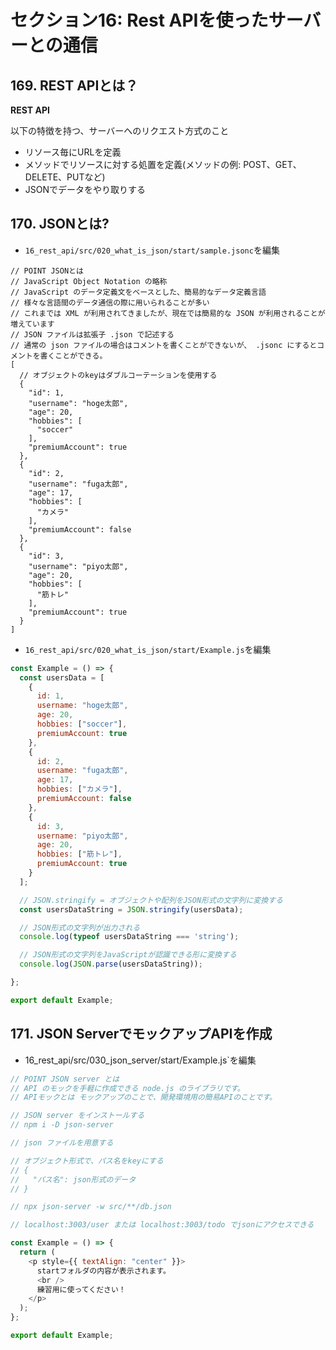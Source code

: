 # セクション16: Rest APIを使ったサーバーとの通信

## 169. REST APIとは？

__REST API__<br>

以下の特徴を持つ、サーバーへのリクエスト方式のこと<br>

+ リソース毎にURLを定義<br>
+ メソッドでリソースに対する処置を定義(メソッドの例: POST、GET、DELETE、PUTなど)<br>
+ JSONでデータをやり取りする<br>

## 170. JSONとは?

+ `16_rest_api/src/020_what_is_json/start/sample.jsonc`を編集<br>

```jsonc:sample.jsonc
// POINT JSONとは
// JavaScript Object Notation の略称
// JavaScript のデータ定義文をベースとした、簡易的なデータ定義言語
// 様々な言語間のデータ通信の際に用いられることが多い
// これまでは XML が利用されてきましたが、現在では簡易的な JSON が利用されることが増えています
// JSON ファイルは拡張子 .json で記述する
// 通常の json ファイルの場合はコメントを書くことができないが、 .jsonc にするとコメントを書くことができる。
[
  // オブジェクトのkeyはダブルコーテーションを使用する
  {
    "id": 1,
    "username": "hoge太郎",
    "age": 20,
    "hobbies": [
      "soccer"
    ],
    "premiumAccount": true
  },
  {
    "id": 2,
    "username": "fuga太郎",
    "age": 17,
    "hobbies": [
      "カメラ"
    ],
    "premiumAccount": false
  },
  {
    "id": 3,
    "username": "piyo太郎",
    "age": 20,
    "hobbies": [
      "筋トレ"
    ],
    "premiumAccount": true
  }
]
```

+ `16_rest_api/src/020_what_is_json/start/Example.js`を編集<br>

```js:Example.js
const Example = () => {
  const usersData = [
    {
      id: 1,
      username: "hoge太郎",
      age: 20,
      hobbies: ["soccer"],
      premiumAccount: true
    },
    {
      id: 2,
      username: "fuga太郎",
      age: 17,
      hobbies: ["カメラ"],
      premiumAccount: false
    },
    {
      id: 3,
      username: "piyo太郎",
      age: 20,
      hobbies: ["筋トレ"],
      premiumAccount: true
    }
  ];

  // JSON.stringify = オブジェクトや配列をJSON形式の文字列に変換する
  const usersDataString = JSON.stringify(usersData);

  // JSON形式の文字列が出力される
  console.log(typeof usersDataString === 'string');

  // JSON形式の文字列をJavaScriptが認識できる形に変換する
  console.log(JSON.parse(usersDataString));

};

export default Example;
```

## 171. JSON ServerでモックアップAPIを作成

+ 16_rest_api/src/030_json_server/start/Example.js`を編集<br>

```js:Example.js
// POINT JSON server とは
// API のモックを手軽に作成できる node.js のライブラリです。
// APIモックとは モックアップのことで、開発環境用の簡易APIのことです。

// JSON server をインストールする
// npm i -D json-server

// json ファイルを用意する

// オブジェクト形式で、パス名をkeyにする
// {
//   "パス名": json形式のデータ
// }

// npx json-server -w src/**/db.json

// localhost:3003/user または localhost:3003/todo でjsonにアクセスできる

const Example = () => {
  return (
    <p style={{ textAlign: "center" }}>
      startフォルダの内容が表示されます。
      <br />
      練習用に使ってください！
    </p>
  );
};

export default Example;
```
